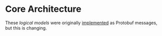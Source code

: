 <!--
    SPDX-License-Identifier: Apache-2.0

    Copyright 2023-2024 The Enola <https://enola.dev> Authors

    Licensed under the Apache License, Version 2.0 (the "License");
    you may not use this file except in compliance with the License.
    You may obtain a copy of the License at

        https://www.apache.org/licenses/LICENSE-2.0

    Unless required by applicable law or agreed to in writing, software
    distributed under the License is distributed on an "AS IS" BASIS,
    WITHOUT WARRANTIES OR CONDITIONS OF ANY KIND, either express or implied.
    See the License for the specific language governing permissions and
    limitations under the License.
-->

# Core Architecture

These _logical models_ were originally [implemented](implementation.md) as Protobuf messages, but this is changing.

<!-- TODO They are also published as JSON Schemas, for [`EntityKind`](../models/enola/schemas/EntityKind.schema.json)
and [`Type`](../models/enola/schemas/Type.schema.json) et al. -->
